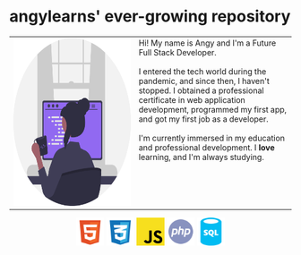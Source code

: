 <main class="container">
    <h1>angylearns' ever-growing repository</h1>
    <table style="border:none">
      <tr>
        <td valign="top"  style="width: 40%; height: auto; flex:1;">
            <img src="img/programmer.svg" class="programmer_img" style="width: 300px; height: 300px; align-self: center">
        </td>
        <td valign="top" style="width: 50%; flex:1;">
            Hi! My name is Angy and I'm a Future Full Stack Developer.
            <br><br>
            I entered the tech world during the pandemic, and since then, I haven't stopped. I obtained a professional certificate in web application development, programmed my first app, and got my first job as a developer. 
            <br><br>
            I'm currently immersed in my education and professional development. I <strong>love</strong> learning, and I'm always studying.
        </td>
      </tr>
    </table>
    <section class="second">
        <section class="icons" style="text-align: center;">
            <img src="img/html.svg" style="height: 50px;">
            <img src="img/css.svg" style="height: 50px;">
            <img src="img/js.svg" style="height: 50px;">
            <img src="img/php.svg" style="height: 50px;">
            <img src="img/sql.svg" style="height: 50px;">
        </section>
    </section>
</main>

<!--
**angylearns/angylearns** is a ✨ _special_ ✨ repository because its `README.md` (this file) appears on your GitHub profile.

Here are some ideas to get you started:

- 🔭 I’m currently working on ...
- 🌱 I’m currently learning ...
- 👯 I’m looking to collaborate on ...
- 🤔 I’m looking for help with ...
- 💬 Ask me about ...
- 📫 How to reach me: ...
- 😄 Pronouns: ...
- ⚡ Fun fact: ...
-->
